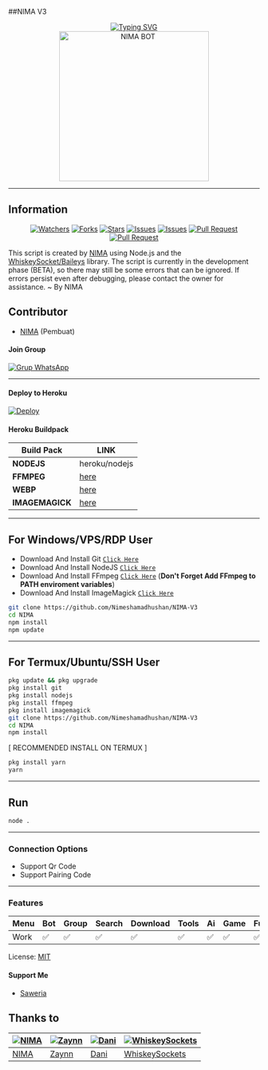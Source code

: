 ##NIMA V3



<div align="center"> 
  <a href="https://git.io/typing-svg"> 
    <img src="https://readme-typing-svg.demolab.com?font=Ribeye&size=50&pause=1000&color=FF0000&center=true&width=910&height=100&lines=NIMA-V3;Multi+Device+Whatsapp+Bot;Coded+By+NIMA" alt="Typing SVG" />
  </a> 
</div> 

<div align="center"> 
  <a href="https://wa.me/+94726800969"> 
    <img src="https://i.postimg.cc/029xmZVt/IMG-20250801-003906-211.jpg" alt="NIMA BOT" height="300"> 
  </a> 
</div>

---




## Information

<div align="center">
<a href="https://github.com/Nimeshamadhushan/NIMA-V3/watchers"><img title="Watchers" src="https://img.shields.io/github/watchers/Nimeshamadhushan/NIMA-V3?label=Watchers&color=green&style=flat-square"></a>
<a href="https://github.com/Nimeshamadhushan/NIMA-V3/network/members"><img title="Forks" src="https://img.shields.io/github/forks/Nimeshamadhushan/NIMA-V3?label=Forks&color=blue&style=flat-square"></a>
<a href="https://github.com/Nimeshamadhushan/NIMA-V3/stargazers"><img title="Stars" src="https://img.shields.io/github/stars/Nimeshamadhushan/NIMA-V3?label=Stars&color=yellow&style=flat-square"></a>
<a href="https://github.com/Nimeshamadhushan/NIMA-V3/issues"><img title="Issues" src="https://img.shields.io/github/issues/Nimeshamadhushan/NIMA-V3?label=Issues&color=success&style=flat-square"></a>
<a href="https://github.com/Nimeshamadhushan/NIMA-V3/issues?q=is%3Aissue+is%3Aclosed"><img title="Issues" src="https://img.shields.io/github/issues-closed/Nimeshamadhushan/NIMA-V3?label=Issues&color=red&style=flat-square"></a>
<a href="https://github.com/Nimeshamadhushan/NIMA-V3/pulls"><img title="Pull Request" src="https://img.shields.io/github/issues-pr/Nimeshamadhushan/NIMA-V3?label=PullRequest&color=success&style=flat-square"></a>
<a href="https://github.com/Nimeshamadhushan/NIMA-V3/pulls?q=is%3Apr+is%3Aclosed"><img title="Pull Request" src="https://img.shields.io/github/issues-pr-closed/Nimeshamadhushan/NIMA-V3?label=PullRequest&color=red&style=flat-square"></a>
</div>

This script is created by [NIMA](https://github.com/Nimeshamadhushan) using Node.js and the [WhiskeySocket/Baileys](https://github.com/WhiskeySockets/Baileys) library. The script is currently in the development phase (BETA), so there may still be some errors that can be ignored. If errors persist even after debugging, please contact the owner for assistance. ~ By NIMA

## Contributor

- [NIMA](https://github.com/Nimeshamadhushan) (Pembuat)


#### Join Group
[![Grup WhatsApp](https://img.shields.io/badge/WhatsApp%20Group-25D366?style=for-the-badge&logo=whatsapp&logoColor=white)](https://chat.whatsapp.com/HLBP338VvUC0ms5NqCkSSO?mode=ac_t) 

---
#### Deploy to Heroku
[![Deploy](https://www.herokucdn.com/deploy/button.svg)](https://heroku.com/deploy?template=https://github.com/Nimeshamadhushan/NIMA-V3)

#### Heroku Buildpack
| Build Pack | LINK |
|--------|--------|
| **NODEJS** | heroku/nodejs |
| **FFMPEG** | [here](https://github.com/jonathanong/heroku-buildpack-ffmpeg-latest) |
| **WEBP** | [here](https://github.com/clhuang/heroku-buildpack-webp-binaries.git) |
| **IMAGEMAGICK** | [here](https://github.com/DuckyTeam/heroku-buildpack-imagemagick) |

---
## For Windows/VPS/RDP User
* Download And Install Git [`Click Here`](https://git-scm.com/downloads)
* Download And Install NodeJS [`Click Here`](https://nodejs.org/en/download)
* Download And Install FFmpeg [`Click Here`](https://ffmpeg.org/download.html) (**Don't Forget Add FFmpeg to PATH enviroment variables**)
* Download And Install ImageMagick [`Click Here`](https://imagemagick.org/script/download.php)

```bash
git clone https://github.com/Nimeshamadhushan/NIMA-V3
cd NIMA
npm install
npm update
```
---
## For Termux/Ubuntu/SSH User
```bash
pkg update && pkg upgrade
pkg install git
pkg install nodejs
pkg install ffmpeg
pkg install imagemagick
git clone https://github.com/Nimeshamadhushan/NIMA-V3
cd NIMA
npm install
```

[ RECOMMENDED INSTALL ON TERMUX ]
```bash
pkg install yarn
yarn
```

---

## Run
```bash
node .
```
---

### Connection Options
- Support Qr Code
- Support Pairing Code
---

### Features
| Menu     | Bot | Group | Search | Download | Tools | Ai | Game | Fun | Owner |
| -------- | --- | ----- | ------ | -------- | ----- | -- | ---- | --- | ----- |
| Work     |  ✅  |   ✅   |    ✅    |     ✅     |   ✅   | ✅ |   ✅   |  ✅  |    ✅    |


License: [MIT](https://choosealicense.com/licenses/mit/)

#### Support Me
- [Saweria](https://saweria.co/NIMA)

## Thanks to

| [![NIMA](https://github.com/Nimeshamadhushan.png?size=100)](https://github.com/Nimeshamadhushan) | [![Zaynn](https://github.com/ZaynRcK.png?size=100)](https://github.com/ZaynRcK) | [![Dani](https://github.com/Nimeshamadhushan.png?size=100)](https://github.com/Nimeshamadhushan) | [![WhiskeySockets](https://github.com/WhiskeySockets.png?size=100)](https://github.com/WhiskeySockets) |
| --- | --- | --- | --- |
| [NIMA](https://github.com/Nimeshamadhushan) | [Zaynn](https://github.com/ZaynRcK) | [Dani](https://github.com/dani) | [WhiskeySockets](https://github.com/WhiskeySockets) |
